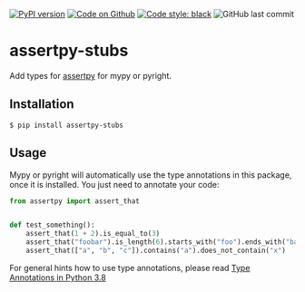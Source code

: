 [![PyPI version](https://badge.fury.io/py/assertpy-stubs.svg)](https://badge.fury.io/py/assertpy-stubs)
[![Code on Github](https://img.shields.io/badge/Code-GitHub-brightgreen)](https://github.com/socgnachilderic/assertpy-stubs)
[![Code style: black](https://img.shields.io/badge/code%20style-black-000000.svg)](https://github.com/psf/black)
![GitHub last commit](https://img.shields.io/github/last-commit/socgnachilderic/assertpy-stubs)

# assertpy-stubs

Add types for [assertpy](https://pypi.org/project/assertpy/) for mypy or pyright.

## Installation

```
$ pip install assertpy-stubs
```

## Usage

Mypy or pyright will automatically use the type annotations in this package, once it is
installed. You just need to annotate your code:

```python
from assertpy import assert_that


def test_something():
    assert_that(1 + 2).is_equal_to(3)
    assert_that("foobar").is_length(6).starts_with("foo").ends_with("bar")
    assert_that(["a", "b", "c"]).contains("a").does_not_contain("x")
```

For general hints how to use type annotations, please read [Type Annotations in Python 3.8](https://medium.com/analytics-vidhya/type-annotations-in-python-3-8-3b401384403d)
